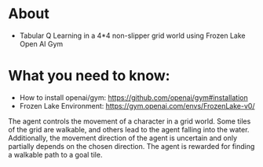 # About
  - Tabular Q Learning in a 4*4 non-slipper grid world using Frozen Lake Open AI Gym


# What you need to know:
  - How to install openai/gym: https://github.com/openai/gym#installation
  - Frozen Lake Environment: https://gym.openai.com/envs/FrozenLake-v0/
  
  The agent controls the movement of a character in a grid world. Some tiles of the grid are walkable, and others lead to the agent falling into the water. Additionally, the movement direction of the agent is uncertain and only partially depends on the chosen direction. The agent is rewarded for finding a walkable path to a goal tile.
